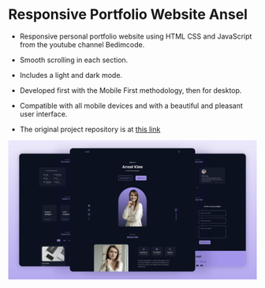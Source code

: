 # Responsive Portfolio Website Ansel

- Responsive personal portfolio website using HTML CSS and JavaScript from the youtube channel Bedimcode.
- Smooth scrolling in each section.
- Includes a light and dark mode.
- Developed first with the Mobile First methodology, then for desktop.
- Compatible with all mobile devices and with a beautiful and pleasant user interface.

- The original project repository is at [this link](https://github.com/bedimcode/responsive-portfolio-website-Ansel)

![preview img](/preview.png)
